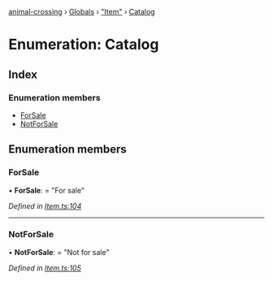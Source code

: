 [animal-crossing](../README.md) › [Globals](../globals.md) › ["Item"](../modules/_item_.md) › [Catalog](_item_.catalog.md)

# Enumeration: Catalog

## Index

### Enumeration members

* [ForSale](_item_.catalog.md#forsale)
* [NotForSale](_item_.catalog.md#notforsale)

## Enumeration members

###  ForSale

• **ForSale**: = "For sale"

*Defined in [Item.ts:104](https://github.com/Norviah/animal-crossing/blob/7daadc1/module/types/Item.ts#L104)*

___

###  NotForSale

• **NotForSale**: = "Not for sale"

*Defined in [Item.ts:105](https://github.com/Norviah/animal-crossing/blob/7daadc1/module/types/Item.ts#L105)*
